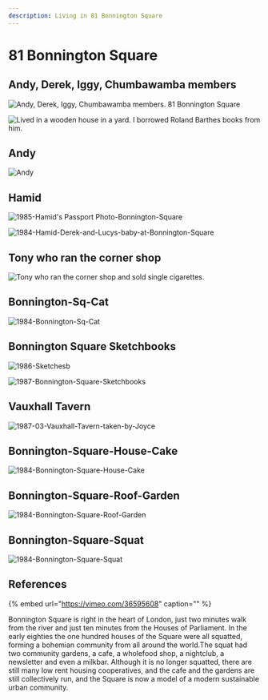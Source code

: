 ```yaml
---
description: Living in 81 Bonnington Square
---
```


# 81 Bonnington Square

## Andy, Derek, Iggy, Chumbawamba members

![Andy, Derek, Iggy, Chumbawamba members. 81 Bonnington Square](https://user-images.githubusercontent.com/25156451/125210575-8a695f80-e298-11eb-9f89-2730aefca69d.png)

![Lived in a wooden house in a yard. I borrowed Roland Barthes books from him.](https://user-images.githubusercontent.com/25156451/125210952-bc7bc100-e29a-11eb-8dc4-34d3de8501e5.png)

## Andy

![Andy](https://user-images.githubusercontent.com/25156451/125211037-622f3000-e29b-11eb-8986-824d780fd0e0.png)

## Hamid

![1985-Hamid&apos;s Passport Photo-Bonnington-Square](https://user-images.githubusercontent.com/25156451/125212223-c35b0180-e2a3-11eb-9528-22a5b37aa97d.jpg)

![1984-Hamid-Derek-and-Lucys-baby-at-Bonnington-Square](https://user-images.githubusercontent.com/25156451/125212246-e4235700-e2a3-11eb-80ac-a278ddee51ab.jpg)

## Tony who ran the corner shop

![Tony who ran the corner shop and sold single cigarettes.](https://user-images.githubusercontent.com/25156451/125211163-6c056300-e29c-11eb-8879-9ea3b317587b.png)

## Bonnington-Sq-Cat

![1984-Bonnington-Sq-Cat](https://user-images.githubusercontent.com/25156451/125212150-5fd0d400-e2a3-11eb-9496-1b4a88c92310.jpg)

## Bonnington Square Sketchbooks

![1986-Sketchesb](https://user-images.githubusercontent.com/25156451/125366158-74799e80-e36d-11eb-9bfc-7979cecf1986.jpg)

![1987-Bonnington-Square-Sketchbooks](https://user-images.githubusercontent.com/25156451/125212332-94915b00-e2a4-11eb-92b2-00f94714ecf6.jpg)

## Vauxhall Tavern

![1987-03-Vauxhall-Tavern-taken-by-Joyce](https://user-images.githubusercontent.com/25156451/125212287-3d8b8600-e2a4-11eb-9ae6-7902cd32d334.jpg)

## Bonnington-Square-House-Cake

![1984-Bonnington-Square-House-Cake](https://user-images.githubusercontent.com/25156451/125212375-eafe9980-e2a4-11eb-9942-1b4910cffa02.jpg)

## Bonnington-Square-Roof-Garden

![1984-Bonnington-Square-Roof-Garden](https://user-images.githubusercontent.com/25156451/125212399-0ec1df80-e2a5-11eb-91c1-9e9663c0442b.jpg)

## Bonnington-Square-Squat

![1984-Bonnington-Square-Squat](https://user-images.githubusercontent.com/25156451/125212415-2ac58100-e2a5-11eb-82c9-fe4961225a1c.jpg)

## References

{% embed url="https://vimeo.com/36595608" caption="" %}

Bonnington Square is right in the heart of London, just two minutes walk from the river and just ten minutes from the Houses of Parliament. In the early eighties the one hundred houses of the Square were all squatted, forming a bohemian community from all around the world.The squat had two community gardens, a cafe, a wholefood shop, a nightclub, a newsletter and even a milkbar. Although it is no longer squatted, there are still many low rent housing cooperatives, and the cafe and the gardens are still collectively run, and the Square is now a model of a modern sustainable urban community.

